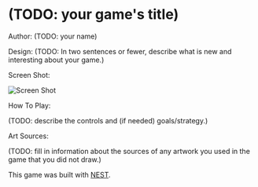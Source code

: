 # (TODO: your game's title)

Author: (TODO: your name)

Design: (TODO: In two sentences or fewer, describe what is new and interesting about your game.)

Screen Shot:

![Screen Shot](screenshot.png)

How To Play:

(TODO: describe the controls and (if needed) goals/strategy.)

Art Sources:

(TODO: fill in information about the sources of any artwork you used in the game that you did not draw.)

This game was built with [NEST](NEST.md).
